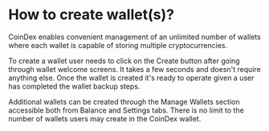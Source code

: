 # How to create wallet(s)?

CoinDex enables convenient management of an unlimited number of wallets where each wallet is capable of storing multiple cryptocurrencies.

To create a wallet user needs to click on the Create button after going through wallet welcome screens. It takes a few seconds and doesn't require anything else. Once the wallet is created it's ready to operate given a user has completed the wallet backup steps.

Additional wallets can be created through the Manage Wallets section accessible both from Balance and Settings tabs. There is no limit to the number of wallets users may create in the CoinDex wallet.
